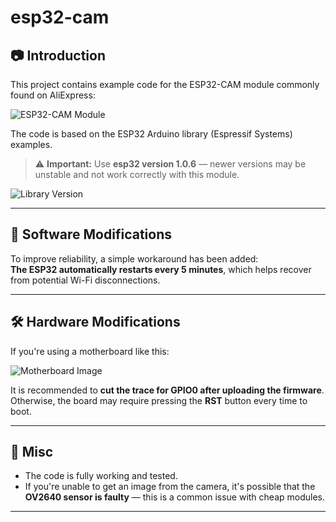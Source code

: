 # esp32-cam

## 📷 Introduction

This project contains example code for the ESP32-CAM module commonly found on AliExpress:

![ESP32-CAM Module](https://github.com/user-attachments/assets/fd8e7177-5787-4752-88bb-a274b01d3d1b)

The code is based on the ESP32 Arduino library (Espressif Systems) examples.

> ⚠️ **Important:** Use **esp32 version 1.0.6** — newer versions may be unstable and not work correctly with this module.

![Library Version](https://github.com/user-attachments/assets/52dd8d03-4888-4fc4-98da-c5acba459686)

---

## 🔧 Software Modifications

To improve reliability, a simple workaround has been added:  
**The ESP32 automatically restarts every 5 minutes**, which helps recover from potential Wi-Fi disconnections.

---

## 🛠️ Hardware Modifications

If you're using a motherboard like this:

![Motherboard Image](https://github.com/user-attachments/assets/78268632-2c51-4234-a0d6-db0731de24a8)

It is recommended to **cut the trace for GPIO0 after uploading the firmware**.  
Otherwise, the board may require pressing the **RST** button every time to boot.

---

## 📝 Misc

- The code is fully working and tested.
- If you're unable to get an image from the camera, it's possible that the **OV2640 sensor is faulty** — this is a common issue with cheap modules.

---

